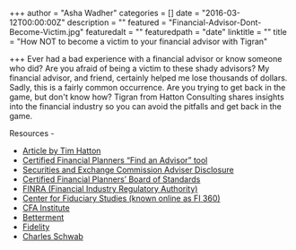 +++
author = "Asha Wadher"
categories = []
date = "2016-03-12T00:00:00Z"
description = ""
featured = "Financial-Advisor-Dont-Become-Victim.jpg"
featuredalt = ""
featuredpath = "date"
linktitle = ""
title = "How NOT to become a victim to your financial advisor with Tigran"

+++
<audio src="https://s3.amazonaws.com/twizted/static/assets/podcast/Twizted_Myrtle_Tigran_Ep9.mp3"></audio>
Ever had a bad experience with a financial advisor or know someone who did? Are you afraid of being a victim to these shady advisors? My financial advisor, and friend, certainly helped me lose thousands of dollars. Sadly, this is a fairly common occurrence. Are you trying to get back in the game, but don't know how? Tigran from Hatton Consulting shares insights into the financial industry so you can avoid the pitfalls and get back in the game.

<!-- <a href="http://doublewidenetwork.s3.amazonaws.com/twizted_myrtle/Twizted_Myrtle_Episode9_Tigran_Part1.mp3" target="_blank">Listen to Show</a>

<a href="http://doublewidenetwork.s3.amazonaws.com/twizted_myrtle/Twizted_Myrtle_Episode9_Tigran_Part1.mp3" target="_blank"><img src="/img/twiztedmyrtle/blog/radio-thumb.png" alt=""></a> -->

<p style="margin-bottom: 0em;">Resources -</p>

 - <a href="http://hattonconsulting.bmetrack.com/c/l?u=5B52BA5&e=85B94E&c=3868C&t=0&l=C42B6F4&email=9iavBbTf9Hmn8%252FHJMCDtteJmDu2rfrkO&seq=1" target="_blank">Article by Tim Hatton</a>
 - <a href="http://cfp.net/utility/find-a-cfp-professional" target="_blank">Certified Financial Planners “Find an Advisor” tool</a>
 - <a href="http://www.adviserinfo.sec.gov/IAPD/Content/IapdMain/iapd_SiteMap.aspx" target="_blank">Securities and Exchange Commission Adviser Disclosure</a>
 - <a href="http://www.cfp.net/" target="_blank">Certified Financial Planners’ Board of Standards</a>
 - <a href="http://www.finra.org/" target="_blank">FINRA (Financial Industry Regulatory Authority)</a>
 - <a href="http://www.fi360.com/" target="_blank">Center for Fiduciary Studies (known online as FI 360)</a>
 - <a href="http://www.cfainstitute.org/" target="_blank">CFA Institute</a>
 - <a href="https://www.betterment.com/" target="_blank">Betterment</a>
 - <a href="https://www.fidelity.com/" target="_blank">Fidelity</a>
 - <a href="https://www.schwab.com/" target="_blank">Charles Schwab</a>



